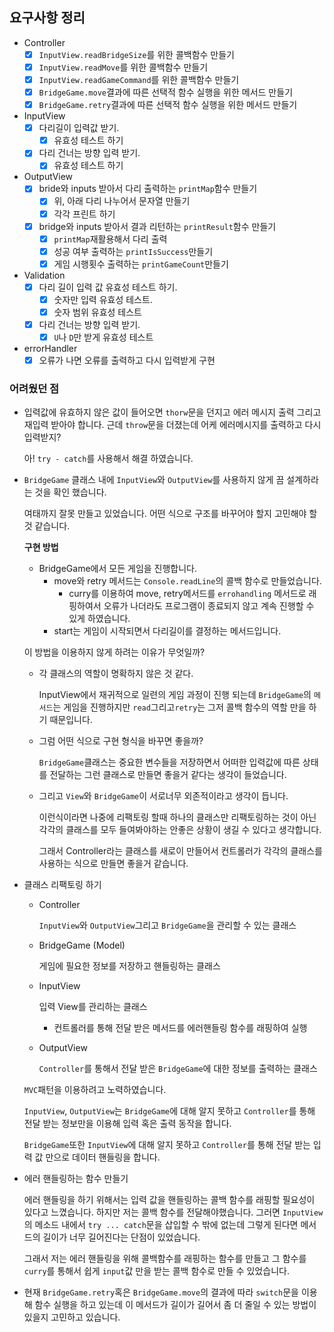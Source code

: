 ## 요구사항 정리

- Controller
  - [x] `InputView.readBridgeSize`를 위한 콜백함수 만들기
  - [x] `InputView.readMove`를 위한 콜백함수 만들기
  - [x] `InputView.readGameCommand`를 위한 콜백함수 만들기
  - [x] `BridgeGame.move`결과에 따른 선택적 함수 실행을 위한 메서드 만들기
  - [x] `BridgeGame.retry`결과에 따른 선택적 함수 실행을 위한 메서드 만들기

- InputView
  - [x] 다리길이 입력값 받기.
    - [x] 유효성 테스트 하기
  - [x] 다리 건너는 방향 입력 받기.
    - [x] 유효성 테스트 하기
- OutputView
  - [x] bride와 inputs 받아서 다리 출력하는 `printMap`함수 만들기
    - [x] 위, 아래 다리 나누어서 문자열 만들기
    - [x] 각각 프린트 하기
  - [x] bridge와 inputs 받아서 결과 리턴하는 `printResult`함수 만들기
    - [x] `printMap`재활용해서 다리 출력
    - [x] 성공 여부 출력하는 `printIsSuccess`만들기
    - [x] 게임 시행횟수 출력하는 `printGameCount`만들기
- Validation
  - [x] 다리 길이 입력 값 유효성 테스트 하기.
    - [x] 숫자만 입력 유효성 테스트.
    - [x] 숫자 범위 유효성 테스트
  - [x] 다리 건너는 방향 입력 받기.
    - [x] `U`나 `D`만 받게 유효성 테스트
- errorHandler
  - [x] 오류가 나면 오류를 출력하고 다시 입력받게 구현

### 어려웠던 점

- 입력값에 유효하지 않은 값이 들어오면 `thorw`문을 던지고 에러 메시지 출력 그리고 재입력 받아야 합니다. 근데 `throw`문을 더졌는데 어케 에러메시지를 출력하고 다시 입력받지?

  아! `try - catch`를 사용해서 해결 하였습니다.

- `BridgeGame` 클래스 내에 `InputView`와 `OutputView`를 사용하지 않게 끔 설계하라는 것을 확인 했습니다.

  여태까지 잘못 만들고 있었습니다. 어떤 식으로 구조를 바꾸어야 할지 고민해야 할 것 같습니다.
  
  **구현 방법**
  
  - BridgeGame에서 모든 게임을 진행합니다.
    - move와 retry 메서드는 `Console.readLine`의 콜백 함수로 만들었습니다.
      - curry를 이용하여 move, retry메서드를 `errohandling` 메서드로 래핑하여서 오류가 나더라도 프로그램이 종료되지 않고 계속 진행할 수 있게 하였습니다.
    - start는 게임이 시작되면서 다리길이를 결정하는 메서드입니다.
  
  이 방법을 이용하지 않게 하려는 이유가 무엇일까?
  
  - 각 클래스의 역할이 명확하지 않은 것 같다.
  
    InputView에서 재귀적으로 일련의 게임 과정이 진행 되는데 `BridgeGame`의 `메서드`는 게임을 진행하지만 `read`그리고`retry`는 그저 콜백 함수의 역할 만을 하기 때문입니다.
  
  - 그럼 어떤 식으로 구현 형식을 바꾸면 좋을까?
  
    `BridgeGame`클래스는 중요한 변수들을 저장하면서 어떠한 입력값에 따른 상태를 전달하는 그런 클래스로 만들면 좋을거 같다는 생각이 들었습니다.
  
  - 그리고 `View`와 `BridgeGame`이 서로너무 외존적이라고 생각이 듭니다.
  
    이런식이라면 나중에 리팩토링 할때 하나의 클래스만 리팩토링하는 것이 아닌 각각의 클래스를 모두 들여봐야하는 안좋은 상황이 생길 수 있다고 생각합니다.
  
    그래서 Controller라는 클래스를 새로이 만들어서 컨트롤러가 각각의 클래스를 사용하는 식으로 만들면 좋을거 같습니다.
  
- 클래스 리팩토링 하기

  - Controller 

    `InputView`와 `OutputView`그리고 `BridgeGame`을 관리할 수 있는 클래스

  - BridgeGame (Model)

    게임에 필요한 정보를 저장하고 핸들링하는 클래스

  - InputView

    입력 View를 관리하는 클래스

    - 컨트롤러를 통해 전달 받은 메서드를 에러핸들링 함수를 래핑하여 실행

  - OutputView

    `Controller`를 통해서 전달 받은 `BridgeGame`에 대한 정보를 출력하는 클래스

  `MVC`패턴을 이용하려고 노력하였습니다.

  `InputView`, `OutputView`는 `BridgeGame`에 대해 알지 못하고 `Controller`를 통해 전달 받는 정보만을 이용해 입력 혹은 출력 동작을 합니다.

  `BridgeGame`또한 `InputView`에 대해 알지 못하고 `Controller`를 통해 전달 받는 입력 값 만으로 데이터 핸들링을 합니다.

- 에러 핸들링하는 함수 만들기

  에러 핸들링을 하기 위해서는 입력 값을 핸들링하는 콜백 함수를 래핑할 필요성이 있다고 느꼈습니다. 하지만 저는 콜백 함수를 전달해야했습니다. 그러면 `InputView`의 메소드 내에서 `try ... catch`문을 삽입할 수 밖에 없는데 그렇게 된다면 메서드의 길이가 너무 길어진다는 단점이 있었습니다.

  그래서 저는 에러 핸들링을 위해 콜백함수를 래핑하는 함수를 만들고 그 함수를 `curry`를 통해서 쉽게 `input`값 만을 받는 콜백 함수로 만들 수 있었습니다.

- 현재 `BridgeGame.retry`혹은 `BridgeGame.move`의 결과에 따라 `switch`문을 이용해 함수 실행을 하고 있는데 이 메서드가 길이가 길어서 좀 더 줄일 수 있는 방법이 있을지 고민하고 있습니다.

